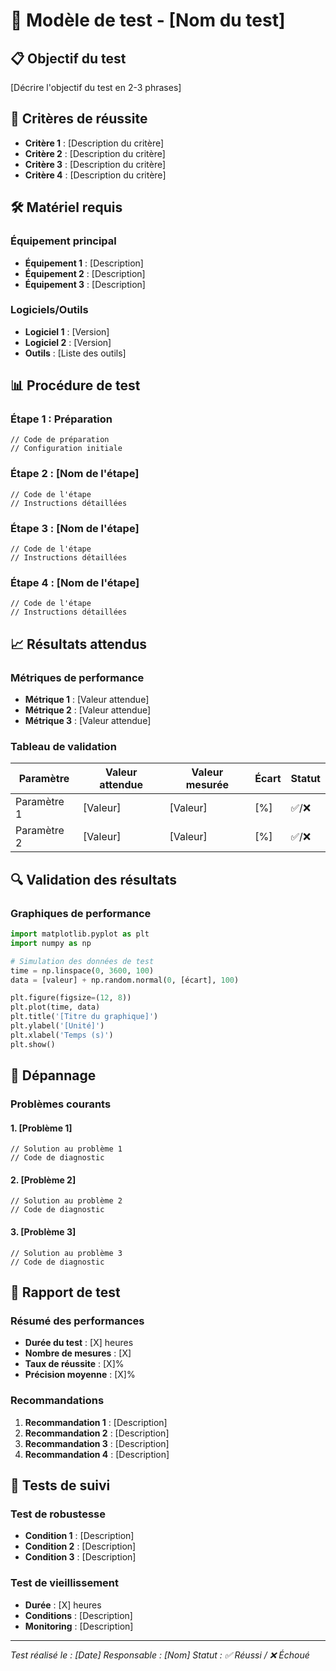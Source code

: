 # 🔧 Modèle de test - [Nom du test]

## 📋 Objectif du test

[Décrire l'objectif du test en 2-3 phrases]

## 🎯 Critères de réussite

- **Critère 1** : [Description du critère]
- **Critère 2** : [Description du critère]
- **Critère 3** : [Description du critère]
- **Critère 4** : [Description du critère]

## 🛠️ Matériel requis

### Équipement principal
- **Équipement 1** : [Description]
- **Équipement 2** : [Description]
- **Équipement 3** : [Description]

### Logiciels/Outils
- **Logiciel 1** : [Version]
- **Logiciel 2** : [Version]
- **Outils** : [Liste des outils]

## 📊 Procédure de test

### Étape 1 : Préparation
```[langage]
// Code de préparation
// Configuration initiale
```

### Étape 2 : [Nom de l'étape]
```[langage]
// Code de l'étape
// Instructions détaillées
```

### Étape 3 : [Nom de l'étape]
```[langage]
// Code de l'étape
// Instructions détaillées
```

### Étape 4 : [Nom de l'étape]
```[langage]
// Code de l'étape
// Instructions détaillées
```

## 📈 Résultats attendus

### Métriques de performance
- **Métrique 1** : [Valeur attendue]
- **Métrique 2** : [Valeur attendue]
- **Métrique 3** : [Valeur attendue]

### Tableau de validation
| Paramètre | Valeur attendue | Valeur mesurée | Écart | Statut |
|-----------|-----------------|----------------|-------|--------|
| Paramètre 1 | [Valeur] | [Valeur] | [%] | ✅/❌ |
| Paramètre 2 | [Valeur] | [Valeur] | [%] | ✅/❌ |

## 🔍 Validation des résultats

### Graphiques de performance
```python
import matplotlib.pyplot as plt
import numpy as np

# Simulation des données de test
time = np.linspace(0, 3600, 100)
data = [valeur] + np.random.normal(0, [écart], 100)

plt.figure(figsize=(12, 8))
plt.plot(time, data)
plt.title('[Titre du graphique]')
plt.ylabel('[Unité]')
plt.xlabel('Temps (s)')
plt.show()
```

## 🚨 Dépannage

### Problèmes courants

#### 1. [Problème 1]
```[langage]
// Solution au problème 1
// Code de diagnostic
```

#### 2. [Problème 2]
```[langage]
// Solution au problème 2
// Code de diagnostic
```

#### 3. [Problème 3]
```[langage]
// Solution au problème 3
// Code de diagnostic
```

## 📝 Rapport de test

### Résumé des performances
- **Durée du test** : [X] heures
- **Nombre de mesures** : [X]
- **Taux de réussite** : [X]%
- **Précision moyenne** : [X]%

### Recommandations
1. **Recommandation 1** : [Description]
2. **Recommandation 2** : [Description]
3. **Recommandation 3** : [Description]
4. **Recommandation 4** : [Description]

## 🔄 Tests de suivi

### Test de robustesse
- **Condition 1** : [Description]
- **Condition 2** : [Description]
- **Condition 3** : [Description]

### Test de vieillissement
- **Durée** : [X] heures
- **Conditions** : [Description]
- **Monitoring** : [Description]

---

*Test réalisé le : [Date]*
*Responsable : [Nom]*
*Statut : ✅ Réussi / ❌ Échoué*
